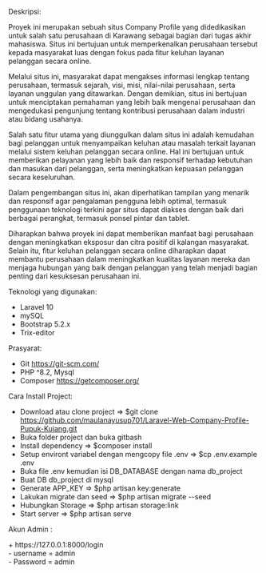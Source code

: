 <p>Deskripsi:</p>

Proyek ini merupakan sebuah situs Company Profile yang didedikasikan untuk salah satu perusahaan di Karawang sebagai bagian dari tugas akhir mahasiswa. Situs ini bertujuan untuk memperkenalkan perusahaan tersebut kepada masyarakat luas dengan fokus pada fitur keluhan layanan pelanggan secara online.

Melalui situs ini, masyarakat dapat mengakses informasi lengkap tentang perusahaan, termasuk sejarah, visi, misi, nilai-nilai perusahaan, serta layanan unggulan yang ditawarkan. Dengan demikian, situs ini bertujuan untuk menciptakan pemahaman yang lebih baik mengenai perusahaan dan mengedukasi pengunjung tentang kontribusi perusahaan dalam industri atau bidang usahanya.

Salah satu fitur utama yang diunggulkan dalam situs ini adalah kemudahan bagi pelanggan untuk menyampaikan keluhan atau masalah terkait layanan melalui sistem keluhan pelanggan secara online. Hal ini bertujuan untuk memberikan pelayanan yang lebih baik dan responsif terhadap kebutuhan dan masukan dari pelanggan, serta meningkatkan kepuasan pelanggan secara keseluruhan.

Dalam pengembangan situs ini, akan diperhatikan tampilan yang menarik dan responsif agar pengalaman pengguna lebih optimal, termasuk penggunaan teknologi terkini agar situs dapat diakses dengan baik dari berbagai perangkat, termasuk ponsel pintar dan tablet.

Diharapkan bahwa proyek ini dapat memberikan manfaat bagi perusahaan dengan meningkatkan eksposur dan citra positif di kalangan masyarakat. Selain itu, fitur keluhan pelanggan secara online diharapkan dapat membantu perusahaan dalam meningkatkan kualitas layanan mereka dan menjaga hubungan yang baik dengan pelanggan yang telah menjadi bagian penting dari kesuksesan perusahaan ini.

<p>Teknologi yang digunakan:<p>

-   Laravel 10
-   mySQL
-   Bootstrap 5.2.x
-   Trix-editor</p>

<p>Prasyarat:</p>

-   Git https://git-scm.com/
-   PHP ^8.2, Mysql
-   Composer https://getcomposer.org/

<p>Cara Install Project:</p>

-   Download atau clone project => $git clone https://github.com/maulanayusup701/Laravel-Web-Company-Profile-Pupuk-Kujang.git
-   Buka folder project dan buka gitbash
-   Install dependency => $composer install
-   Setup environt variabel dengan mengcopy file .env => $cp .env.example .env
-   Buka file .env kemudian isi DB_DATABASE dengan nama db_project
-   Buat DB db_project di mysql
-   Generate APP_KEY => $php artisan key:generate
-   Lakukan migrate dan seed => $php artisan migrate --seed
-   Hubungkan Storage => $php artisan storage:link
-   Start server => $php artisan serve

<p>Akun Admin :</p> 
+   https://127.0.0.1:8000/login<br>
-   username = admin<br>
-   Password = admin
